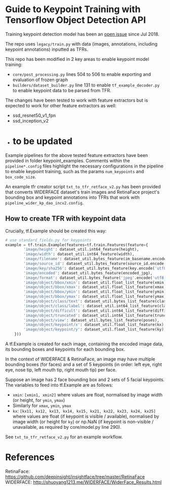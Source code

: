 # Guide to Keypoint Training with Tensorflow Object Detection API

Training keypoint detection model has been an [open issue](https://github.com/tensorflow/models/issues/4676) since Jul 2018.

The repo uses `legacy/train.py` with data (images, annotations, including keypoint annotations) inputted as TFRs. 

This repo has been modified in 2 key areas to enable keypoint model training:
* `core/post_processing.py` lines 504 to 506 to enable exporting and evaluation of frozen graph  
* `builders/dataset_builder.py` line 131 to enable `tf_example_decoder.py` to enable keypoint data to be parsed from TFR.

The changes have been tested to work with feature extractors but is expected to work for other feature extractors as well:  
* ssd_resnet50_v1_fpn  
* ssd_inception_v2 
* # to be updated

Example pipelines for the above tested feature extractors have been provided in folder keypoint_examples.
Comments within the `pipeline*.config` files highlight the necessary configurations in the pipeline to enable keypoint training, such as the params `num_keypoints` and `box_code_size`.

An example tfr creator script `txt_to_tfr_retface_v2.py` has been provided that converts WIDERFACE dataset's train images and RetinaFace project's bounding box and keypoint annotations into TFRs that work with `pipeline_wider_kp_dao_incv2.config`.

## How to create TFR with keypoint data
Crucially, tf.Example should be created this way:
```python
# use standard_fields.py for keypoints
example = tf.train.Example(features=tf.train.Features(feature={
        'image/height': dataset_util.int64_feature(height),
        'image/width': dataset_util.int64_feature(width),
        'image/filename': dataset_util.bytes_feature(im_basename.encode('utf8')),
        'image/source_id': dataset_util.bytes_feature(source_id.encode('utf8')),
        'image/key/sha256': dataset_util.bytes_feature(key.encode('utf8')),
        'image/encoded': dataset_util.bytes_feature(encoded_jpg),
        'image/format': dataset_util.bytes_feature('jpeg'.encode('utf8')),
        'image/object/bbox/xmin': dataset_util.float_list_feature(xmin),
        'image/object/bbox/xmax': dataset_util.float_list_feature(xmax),
        'image/object/bbox/ymin': dataset_util.float_list_feature(ymin),
        'image/object/bbox/ymax': dataset_util.float_list_feature(ymax),
        'image/object/class/text': dataset_util.bytes_list_feature(classes_text),
        'image/object/class/label': dataset_util.int64_list_feature(classes),
        'image/object/difficult': dataset_util.int64_list_feature(difficult_obj),
        'image/object/truncated': dataset_util.int64_list_feature(truncated),
        'image/object/view': dataset_util.bytes_list_feature(poses),
        'image/object/keypoint/x': dataset_util.float_list_feature(kx), # essential for keypoints
        'image/object/keypoint/y': dataset_util.float_list_feature(ky), # essential for keypoints
    }))
```
A tf.Example is created for each image, containing the encoded image data, its bounding boxes and keypoints for each bounding box.

In the context of WIDERFACE & RetinaFace, an image may have multiple bounding boxes (for faces) and a set of 5 keypoints (in order: left eye, right eye, nose tip, left mouth tip, right mouth tip) per face.

Suppose an image has 2 face bounding box and 2 sets of 5 facial keypoints. The variables to feed into tf.Example are as follows:
* `xmin`: `[xmin1, xmin2]` where values are float, normalised by image width (or height, for `ymin`, `ymax`)
* Similarly for `xmax`, `ymin`, `ymax`
* `kx`: `[kx11, kx12, kx13, kx14, kx15, kx21, kx22, kx23, kx24, kx25]` where values are float (if keypoint is visible / available), normalised by image width (or height for `ky`) or np.NaN (if keypoint is non-visible / unavailable, as required by core/model.py line 290).

See `txt_to_tfr_retface_v2.py` for an example workflow.

# References
RetinaFace: https://github.com/deepinsight/insightface/tree/master/RetinaFace
WIDERFACE: http://shuoyang1213.me/WIDERFACE/WiderFace_Results.html 

